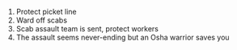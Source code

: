 1. Protect picket line
2. Ward off scabs
3. Scab assault team is sent, protect workers
4. The assault seems never-ending but an Osha warrior saves you


<!--stackedit_data:
eyJoaXN0b3J5IjpbLTE3ODQwNDAwMiwxMzQyOTQ4MTQ0LC0yMD
g4NzQ2NjEyLDczMDk5ODExNl19
-->